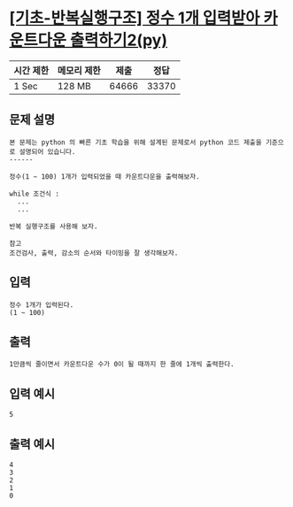# [[기초-반복실행구조] 정수 1개 입력받아 카운트다운 출력하기2(py)](https://codeup.kr/problem.php?id=6073)

| 시간 제한 | 메모리 제한 | 제출 | 정답 |
| --- | --- | --- | --- |
| 1 Sec | 128 MB | 64666 | 33370 |

## **문제 설명**

```
본 문제는 python 의 빠른 기초 학습을 위해 설계된 문제로서 python 코드 제출을 기준으로 설명되어 있습니다. 
------

정수(1 ~ 100) 1개가 입력되었을 때 카운트다운을 출력해보자.

while 조건식 :
  ...
  ...

반복 실행구조를 사용해 보자.

참고
조건검사, 출력, 감소의 순서와 타이밍을 잘 생각해보자.
```

## 입력

```
정수 1개가 입력된다.
(1 ~ 100)
```

## 출력

```
1만큼씩 줄이면서 카운트다운 수가 0이 될 때까지 한 줄에 1개씩 출력한다.
```

## 입력 예시

```
5
```

## 출력 예시

```
4
3
2
1
0
```
